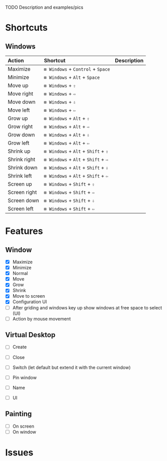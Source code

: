 TODO Description and examples/pics

# Shortcuts

## Windows
| Action | Shortcut | Description |
| :----- | :------- | :---------- |
| Maximize | <code>&#x229E; Windows</code>  + <code>Control</code> + <code>Space</code> |
| Minimize | <code>&#x229E; Windows</code>  + <code>Alt</code> + <code>Space</code> |
| Move up | <code>&#x229E; Windows</code> + <code>&#x21E7;</code> |
| Move right | <code>&#x229E; Windows</code> + <code>&#x21E8;</code> |
| Move down | <code>&#x229E; Windows</code> + <code>&#x21E9;</code> |
| Move left | <code>&#x229E; Windows</code> + <code>&#x21E6;</code> |
| Grow up | <code>&#x229E; Windows</code> + <code>Alt</code> + <code>&#x21E7;</code> |
| Grow right | <code>&#x229E; Windows</code> + <code>Alt</code> + <code>&#x21E8;</code> |
| Grow down | <code>&#x229E; Windows</code> + <code>Alt</code> + <code>&#x21E9;</code> |
| Grow left | <code>&#x229E; Windows</code> + <code>Alt</code> + <code>&#x21E6;</code> |
| Shrink up | <code>&#x229E; Windows</code> + <code>Alt</code> + <code>Shift</code> + <code>&#x21E7;</code> |
| Shrink right | <code>&#x229E; Windows</code> + <code>Alt</code> + <code>Shift</code> + <code>&#x21E8;</code> |
| Shrink down | <code>&#x229E; Windows</code> + <code>Alt</code> + <code>Shift</code> + <code>&#x21E9;</code> |
| Shrink left | <code>&#x229E; Windows</code> + <code>Alt</code> + <code>Shift</code> + <code>&#x21E6;</code> |
| Screen up | <code>&#x229E; Windows</code> + <code>Shift</code> + <code>&#x21E7;</code> |
| Screen right | <code>&#x229E; Windows</code> + <code>Shift</code> + <code>&#x21E8;</code> |
| Screen down | <code>&#x229E; Windows</code> + <code>Shift</code> + <code>&#x21E9;</code> |
| Screen left | <code>&#x229E; Windows</code> + <code>Shift</code> + <code>&#x21E6;</code> |

# Features


## Window
- [x] Maximize
- [x] Minimize
- [x] Normal
- [x] Move
- [x] Grow
- [x] Shrink
- [x] Move to screen
- [x] Configuration UI
- [ ] After griding and windows key up show windows at free space to select (UI)
- [ ] Action by mouse movement

## Virtual Desktop
- [ ] Create
- [ ] Close
- [ ] Switch (let default but extend it with the current window)
- [ ] Pin window
- [ ] Name
- [ ] UI


## Painting
- [ ] On screen
- [ ] On window

# Issues